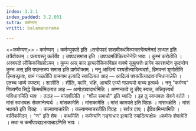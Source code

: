 ```yaml
---
index: 3.2.1
index_padded: 3.2.001
sutra: कर्मण्यण्
vritti: balamanorama

---
```

<<कर्मण्यण्>> - कर्मण्यण् । कर्मण्युपपदे इति ।तत्रोपपदं सप्तमीस्थ॑मित्यत्रतत्रे॑त्यनेनदं लभ्यत इति तत्रैवोक्तम् । प्रत्ययस्तु कर्तर्येव । उपपदसमास इति ।उपपदमति॑ङित्यनेनेति भावः । कुम्भं करोतीति । अस्वपदो लौकिकविग्रहोऽयम् । कुम्भ अस् कार इत्यलौकिकविग्रह वाक्ये सुबुत्पत्तेः प्रागेव कारशब्देन कृदन्तेन कुम्भ अस् इति षष्ठन्तस्य समास इति प्रागेवोक्तम् । ननु आदित्यं पश्यतीत्यादित्यदर्शः, हिमवन्तं शृणोतीति हिमवच्छ्रावः, ग्रामं गच्छतीति ग्रामगाम इत्यादि स्यादित्यत आह —  आदित्यं पश्यतीत्यादावनभिधानान्नेति । एतच्च भाष्ये स्पष्टम् । शालीति । शीलि, कामि, भक्षि, आचरि एभ्यो णप्रत्ययो वाच्य इत्यर्थः । ननु "कर्मण्य" णित्यणैव सिद्धे किमर्थमिदत्यत आह —  अणोऽपवादार्थमिति । अण्णन्तत्वे तु ङीप् स्यात्, तन्निवृत्त्यर्थं णविधानमिति भावः । तदाह —  मांसशीलेति । "शील समाधौ" इति भ्वादिः । इह तु स्वभावतः सेवने वर्तते । मांसं स्वभावतः सेवमानेत्यर्थः । मांसकामेति । मांसकामेति । मांसं कामयते इति विग्रहः । मांसभक्षेति । मांसं भक्षयते इति विग्रहः । कल्याणाचारेति । कल्याणमाचरतीति विग्रहः । सर्वत्र टाप् । ईक्षिक्षमिभ्यामिति । वार्तिकमिदम् । "ण" इति शेषः । कथमिति । कर्मण्यणि गङ्गाधार इत्यादि स्यादित्याक्षेपः ।कर्मणः शेषत्वेति । तथा च कर्मोपपदाऽभावान्नाऽणिति भावः । 